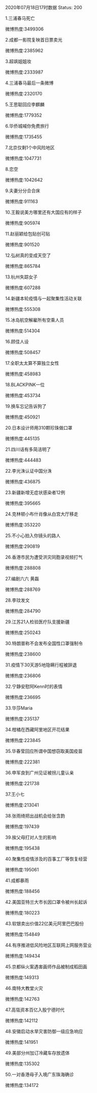 2020年07月18日17时数据
Status: 200

1.三浦春马死亡

微博热度:3499306

2.成都一影院复映首日票卖光

微博热度:2385962

3.超飒姐姐妆

微博热度:2333987

4.三浦春马最后一条微博

微博热度:2320170

5.王思聪回应李麒麟

微博热度:1779352

6.华侨城喊你免费旅行

微博热度:1735455

7.北京仅剩1个中风险地区

微博热度:1047731

8.恋空

微博热度:1042642

9.夫妻分分合合床

微博热度:911163

10.王毅说美方哪里还有大国应有的样子

微博热度:905974

11.赵丽颖给包贴创可贴

微博热度:901520

12.弘树真的变成天空了

微博热度:865784

13.杭州失踪女子

微博热度:607288

14.新疆本轮疫情与一起聚集性活动关联

微博热度:555308

15.冰岛航空解雇所有空乘人员

微博热度:514304

16.顾佳人设

微博热度:508457

17.全职太太算不算独立女性

微博热度:458983

18.BLACKPINK一位

微博热度:453734

19.换车忘记告诉狗了

微博热度:450921

20.日本设计师用310颗珍珠做口罩

微博热度:445135

21.四川话有多简洁明了

微博热度:444483

22.李光洙认证中国分洙

微博热度:436875

23.新疆新增无症状感染者12例

微博热度:395665

24.克林顿小布什肖像从白宫大厅移走

微博热度:353220

25.不小心拍入你镜头的路人

微博热度:290819

26.香港市民为遭受洪灾同胞录视频打气

微博热度:288808

27.编剧六六 黄磊

微博热度:288769

28.李玟发文

微博热度:284790

29.江苏21人检验医疗队支援新疆

微博热度:250243

30.特朗普称不会发布全国性口罩强制令

微博热度:238600

31.疫情下30天游5地隐瞒行程被辞退

微博热度:236806

32.宁静安慰阿Kenn时的表情

微博热度:236695

33.华莎Maria

微博热度:235137

34.柑橘在西藏阿里地区开花结果

微博热度:223845

35.华春莹回应所谓中国想窃取美国疫苗

微博热度:222381

36.申军良到广州见证被拐儿童认亲

微博热度:221738

37.王小七

微博热度:213041

38.张雨绮把出战机会给张含韵

微博热度:197439

39.挨父母打对人生的影响

微博热度:195438

40.聚集性疫情涉及的百事工厂等恢复经营

微博热度:195061

41.成都暴雨

微博热度:188456

42.美国亚特兰大市长因口罩令被州长起诉

微博热度:180223

43.软银卖出价值22亿美元阿里巴巴股份

微博热度:154849

44.有序推进低风险地区互联网上网服务营业

微博热度:149434

45.京都纵火案遇害画师作品被制成稻田画

微博热度:149313

46.南特大教堂火灾

微博热度:142763

47.高瓴资本百亿入股宁德时代

微博热度:142112

48.安徽启动水旱灾害防御一级应急响应

微博热度:141951

49.美部分州加订冷藏车存放遗体

微博热度:135302

50.一对香港母子入境广东珠海确诊

微博热度:134172

